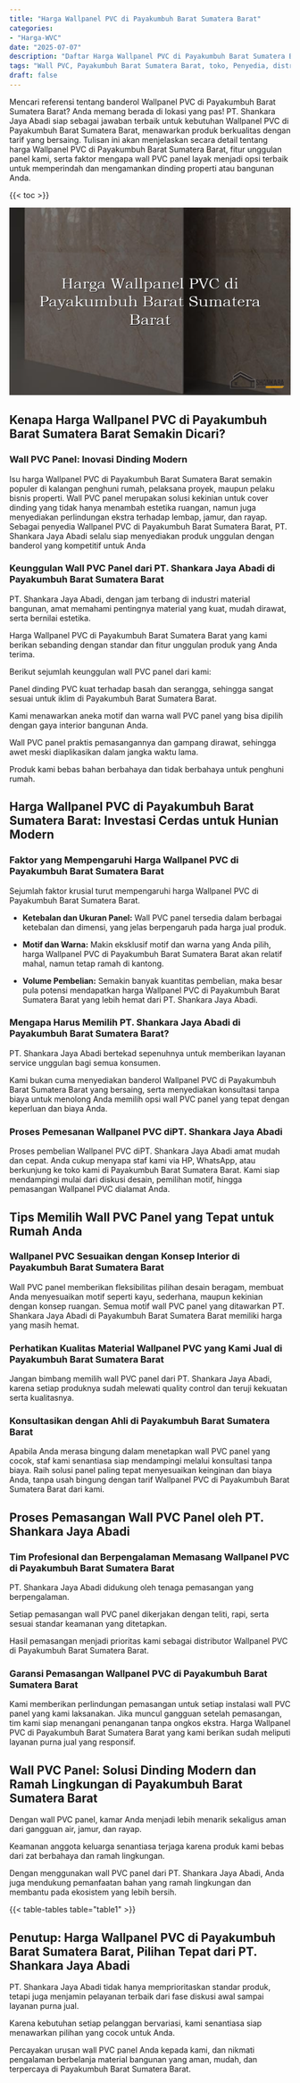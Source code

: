 ```yaml
---
title: "Harga Wallpanel PVC di Payakumbuh Barat Sumatera Barat"
categories: 
- "Harga-WVC"
date: "2025-07-07"
description: "Daftar Harga Wallpanel PVC di Payakumbuh Barat Sumatera Barat bagi tempat tinggal, office, serta toko. Material terbaik, variasi motif, pilihan warna modern, beserta jasa penempatan dikerjakan oleh teknisi profesional serta garansi resmi!|Servis distribusi Wallpanel PVC di Payakumbuh Barat Sumatera Barat untuk keperluan hunian, kantor, atau ritel, dengan material terbaik dan instalasi oleh tenaga ahli ahli dan kepastian resmi.|Alternatif Wallpanel PVC di Payakumbuh Barat Sumatera Barat yang andal untuk rumah, kantor, serta gerai, bersama material terbaik dan penempatan ditangani oleh teknisi ahli dan kepastian resmi.|Distribusi Wallpanel PVC di Payakumbuh Barat Sumatera Barat bagi rumah, kantor, dan ritel, dengan produk unggulan dan pemasangan dikerjakan oleh teknisi ahli, lengkap dengan jaminan resmi.}"
tags: "Wall PVC, Payakumbuh Barat Sumatera Barat, toko, Penyedia, distributor"
draft: false
---
```


Mencari referensi tentang banderol Wallpanel PVC di Payakumbuh Barat Sumatera Barat? Anda memang berada di lokasi yang pas! PT. Shankara Jaya Abadi siap sebagai jawaban terbaik untuk kebutuhan Wallpanel PVC di Payakumbuh Barat Sumatera Barat, menawarkan produk berkualitas dengan tarif yang bersaing. Tulisan ini akan menjelaskan secara detail tentang harga Wallpanel PVC di Payakumbuh Barat Sumatera Barat, fitur unggulan panel kami, serta faktor mengapa wall PVC panel layak menjadi opsi terbaik untuk memperindah dan mengamankan dinding properti atau bangunan Anda.

{{< toc >}}

![Harga Wallpanel PVC di Payakumbuh Barat Sumatera Barat](/images/Harga-WVC/Harga-Wallpanel-PVC-di-Payakumbuh-Barat-Sumatera-Barat.png)


## Kenapa Harga Wallpanel PVC di Payakumbuh Barat Sumatera Barat Semakin Dicari?

### Wall PVC Panel: Inovasi Dinding Modern

Isu harga Wallpanel PVC di Payakumbuh Barat Sumatera Barat semakin populer di kalangan penghuni rumah, pelaksana proyek, maupun pelaku bisnis properti. Wall PVC panel merupakan solusi kekinian untuk cover dinding yang tidak hanya menambah estetika ruangan, namun juga menyediakan perlindungan ekstra terhadap lembap, jamur, dan rayap. Sebagai penyedia Wallpanel PVC di Payakumbuh Barat Sumatera Barat, PT. Shankara Jaya Abadi selalu siap menyediakan produk unggulan dengan banderol yang kompetitif untuk Anda

### Keunggulan Wall PVC Panel dari PT. Shankara Jaya Abadi di Payakumbuh Barat Sumatera Barat

PT. Shankara Jaya Abadi, dengan jam terbang di industri material bangunan, amat memahami pentingnya material yang kuat, mudah dirawat, serta bernilai estetika.

Harga Wallpanel PVC di Payakumbuh Barat Sumatera Barat yang kami berikan sebanding dengan standar dan fitur unggulan produk yang Anda terima.

Berikut sejumlah keunggulan wall PVC panel dari kami:

Panel dinding PVC kuat terhadap basah dan serangga, sehingga sangat sesuai untuk iklim di Payakumbuh Barat Sumatera Barat.

Kami menawarkan aneka motif dan warna wall PVC panel yang bisa dipilih dengan gaya interior bangunan Anda.

Wall PVC panel praktis pemasangannya dan gampang dirawat, sehingga awet meski diaplikasikan dalam jangka waktu lama.

Produk kami bebas bahan berbahaya dan tidak berbahaya untuk penghuni rumah.

## Harga Wallpanel PVC di Payakumbuh Barat Sumatera Barat: Investasi Cerdas untuk Hunian Modern

### Faktor yang Mempengaruhi Harga Wallpanel PVC di Payakumbuh Barat Sumatera Barat

Sejumlah faktor krusial turut mempengaruhi harga Wallpanel PVC di Payakumbuh Barat Sumatera Barat.

- **Ketebalan dan Ukuran Panel:** Wall PVC panel tersedia dalam berbagai ketebalan dan dimensi, yang jelas berpengaruh pada harga jual produk.

- **Motif dan Warna:** Makin eksklusif motif dan warna yang Anda pilih, harga Wallpanel PVC di Payakumbuh Barat Sumatera Barat akan relatif mahal, namun tetap ramah di kantong.

- **Volume Pembelian:** Semakin banyak kuantitas pembelian, maka besar pula potensi mendapatkan harga Wallpanel PVC di Payakumbuh Barat Sumatera Barat yang lebih hemat dari PT. Shankara Jaya Abadi.

### Mengapa Harus Memilih PT. Shankara Jaya Abadi di Payakumbuh Barat Sumatera Barat?

PT. Shankara Jaya Abadi bertekad sepenuhnya untuk memberikan layanan service unggulan bagi semua konsumen.

Kami bukan cuma menyediakan banderol Wallpanel PVC di Payakumbuh Barat Sumatera Barat yang bersaing, serta menyediakan konsultasi tanpa biaya untuk menolong Anda memilih opsi wall PVC panel yang tepat dengan keperluan dan biaya Anda.

### Proses Pemesanan Wallpanel PVC diPT. Shankara Jaya Abadi

Proses pembelian Wallpanel PVC diPT. Shankara Jaya Abadi amat mudah dan cepat. Anda cukup menyapa staf kami via HP, WhatsApp, atau berkunjung ke toko kami di Payakumbuh Barat Sumatera Barat. Kami siap mendampingi mulai dari diskusi desain, pemilihan motif, hingga pemasangan Wallpanel PVC dialamat Anda.

## Tips Memilih Wall PVC Panel yang Tepat untuk Rumah Anda

### Wallpanel PVC Sesuaikan dengan Konsep Interior di Payakumbuh Barat Sumatera Barat

Wall PVC panel memberikan fleksibilitas pilihan desain beragam, membuat Anda menyesuaikan motif seperti kayu, sederhana, maupun kekinian dengan konsep ruangan. Semua motif wall PVC panel yang ditawarkan PT. Shankara Jaya Abadi di Payakumbuh Barat Sumatera Barat memiliki harga yang masih hemat.

### Perhatikan Kualitas Material Wallpanel PVC yang Kami Jual di Payakumbuh Barat Sumatera Barat

Jangan bimbang memilih wall PVC panel dari PT. Shankara Jaya Abadi, karena setiap produknya sudah melewati quality control dan teruji kekuatan serta kualitasnya.

### Konsultasikan dengan Ahli di Payakumbuh Barat Sumatera Barat

Apabila Anda merasa bingung dalam menetapkan wall PVC panel yang cocok, staf kami senantiasa siap mendampingi melalui konsultasi tanpa biaya. Raih solusi panel paling tepat menyesuaikan keinginan dan biaya Anda, tanpa usah bingung dengan tarif Wallpanel PVC di Payakumbuh Barat Sumatera Barat dari kami.

## Proses Pemasangan Wall PVC Panel oleh PT. Shankara Jaya Abadi

### Tim Profesional dan Berpengalaman Memasang Wallpanel PVC di Payakumbuh Barat Sumatera Barat

PT. Shankara Jaya Abadi didukung oleh tenaga pemasangan yang berpengalaman.

Setiap pemasangan wall PVC panel dikerjakan dengan teliti, rapi, serta sesuai standar keamanan yang ditetapkan.

Hasil pemasangan menjadi prioritas kami sebagai distributor Wallpanel PVC di Payakumbuh Barat Sumatera Barat.

### Garansi Pemasangan Wallpanel PVC di Payakumbuh Barat Sumatera Barat

Kami memberikan perlindungan pemasangan untuk setiap instalasi wall PVC panel yang kami laksanakan. Jika muncul gangguan setelah pemasangan, tim kami siap menangani penanganan tanpa ongkos ekstra. Harga Wallpanel PVC di Payakumbuh Barat Sumatera Barat yang kami berikan sudah meliputi layanan purna jual yang responsif.

## Wall PVC Panel: Solusi Dinding Modern dan Ramah Lingkungan di Payakumbuh Barat Sumatera Barat

Dengan wall PVC panel, kamar Anda menjadi lebih menarik sekaligus aman dari gangguan air, jamur, dan rayap.

Keamanan anggota keluarga senantiasa terjaga karena produk kami bebas dari zat berbahaya dan ramah lingkungan.

Dengan menggunakan wall PVC panel dari PT. Shankara Jaya Abadi, Anda juga mendukung pemanfaatan bahan yang ramah lingkungan dan membantu pada ekosistem yang lebih bersih.

{{< table-tables table="table1" >}}

## Penutup: Harga Wallpanel PVC di Payakumbuh Barat Sumatera Barat, Pilihan Tepat dari PT. Shankara Jaya Abadi

PT. Shankara Jaya Abadi tidak hanya memprioritaskan standar produk, tetapi juga menjamin pelayanan terbaik dari fase diskusi awal sampai layanan purna jual.

Karena kebutuhan setiap pelanggan bervariasi, kami senantiasa siap menawarkan pilihan yang cocok untuk Anda.

Percayakan urusan wall PVC panel Anda kepada kami, dan nikmati pengalaman berbelanja material bangunan yang aman, mudah, dan terpercaya di Payakumbuh Barat Sumatera Barat.